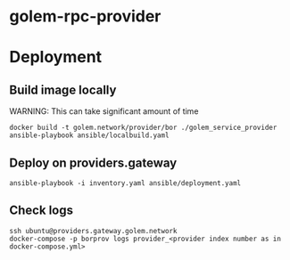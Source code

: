 # golem-rpc-provider

# Deployment

## Build image locally

WARNING: This can take significant amount of time

```
docker build -t golem.network/provider/bor ./golem_service_provider
ansible-playbook ansible/localbuild.yaml
```

## Deploy on providers.gateway

```
ansible-playbook -i inventory.yaml ansible/deployment.yaml
```

## Check logs

```
ssh ubuntu@providers.gateway.golem.network
docker-compose -p borprov logs provider_<provider index number as in docker-compose.yml>
```
